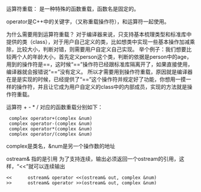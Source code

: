 运算符重载：
	是一种特殊的函数重载，函数名是固定的。

operator是C++中的关键字，（又称重载操作符），和运算符一起使用。

为什么需要用到运算符重载？
	对于编译器来说，只支持基本梳理类型和标准库中提供的类（class），对于用户自己定义的类，比如想类中实现一些基本操作加减乘除，比较大小，判断对错，则需要用户自定义自己实现。
	举个例子：我们想要比较两个人的年龄大小，首先定义person这个类，判断的依据是person中的age，用到的操作符是==，这时候“==”操作符已经跟标准库隔离开了，如果直接使用，编译器就会报错说“==”没有定义。
	所以才需要用到操作符重载，原因就是编译器在是是实现的时候，已经提供了“==”这个操作符并规定好了功能，你想用一摸一样的操作符，并且让它成为用户自定义的class中的内部成员，实现的方法就是操作符重载。

   运算符  +   -    *   /     对应的函数重载分别如下：          
  
     complex operator+(complex &num)   
     complex operator-(complex &num)
     complex operator*(complex &num)
     complex operator/(complex &num)

 complex是类名，&num是另一个操作数的地址

ostream&   指的是引用
	为了支持连续，输出必须返回一个ostream的引用，这样，“<<”就可以连续输出

    <<		ostream& operator <<(ostream& out, complex &num)
    >>		ostream& operator >>(ostream& out, complex &num)
